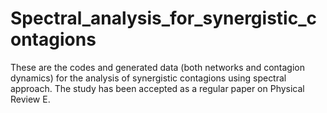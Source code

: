 # Spectral_analysis_for_synergistic_contagions
These are the codes and generated data (both networks and contagion dynamics) for the analysis of synergistic contagions using spectral approach.
The study has been accepted as a regular paper on Physical Review E.
